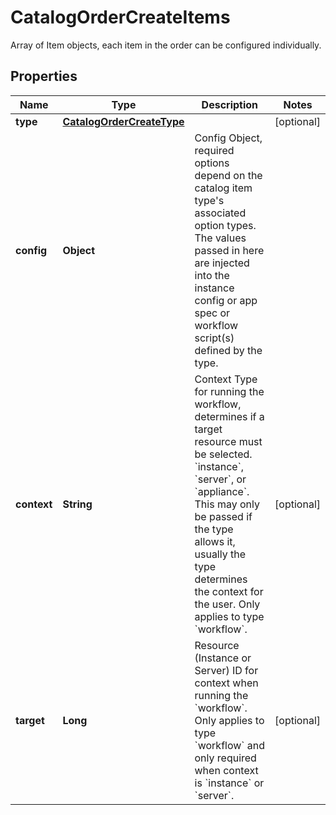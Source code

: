 

# CatalogOrderCreateItems

Array of Item objects, each item in the order can be configured individually.
## Properties

Name | Type | Description | Notes
------------ | ------------- | ------------- | -------------
**type** | [**CatalogOrderCreateType**](CatalogOrderCreateType.md) |  |  [optional]
**config** | **Object** | Config Object, required options depend on the catalog item type&#39;s associated option types. The values passed in here are injected into the instance config or app spec or workflow script(s) defined by the type.  | 
**context** | **String** | Context Type for running the workflow, determines if a target resource must be selected. &#x60;instance&#x60;, &#x60;server&#x60;, or &#x60;appliance&#x60;. This may only be passed if the type allows it, usually the type determines the context for the user. Only applies to type &#x60;workflow&#x60;.  |  [optional]
**target** | **Long** | Resource (Instance or Server) ID for context when running the &#x60;workflow&#x60;. Only applies to type &#x60;workflow&#x60; and only required when context is &#x60;instance&#x60; or &#x60;server&#x60;.  |  [optional]



